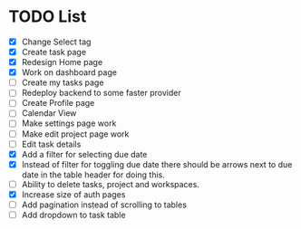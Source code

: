 # TODO List

- [x] Change Select tag
- [x] Create task page
- [x] Redesign Home page
- [x] Work on dashboard page
- [ ] Create my tasks page
- [ ] Redeploy backend to some faster provider
- [ ] Create Profile page
- [ ] Calendar View
- [ ] Make settings page work
- [ ] Make edit project page work
- [ ] Edit task details
- [x] Add a filter for selecting due date
- [x] Instead of filter for toggling due date there should be arrows next to due date in the table header for doing this.
- [ ] Ability to delete tasks, project and workspaces.
- [x] Increase size of auth pages
- [ ] Add pagination instead of scrolling to tables
- [ ] Add dropdown to task table
